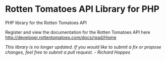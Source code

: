 Rotten Tomatoes API Library for PHP
======================

PHP library for the Rotten Tomatoes API 

Register and view the documentation for the Rotten Tomatoes API here
http://developer.rottentomatoes.com/docs/read/Home

*This library is no longer updated.  If you would like to submit a fix or propose changes, feel free to submit a pull request.  - Richard Hoppes*
